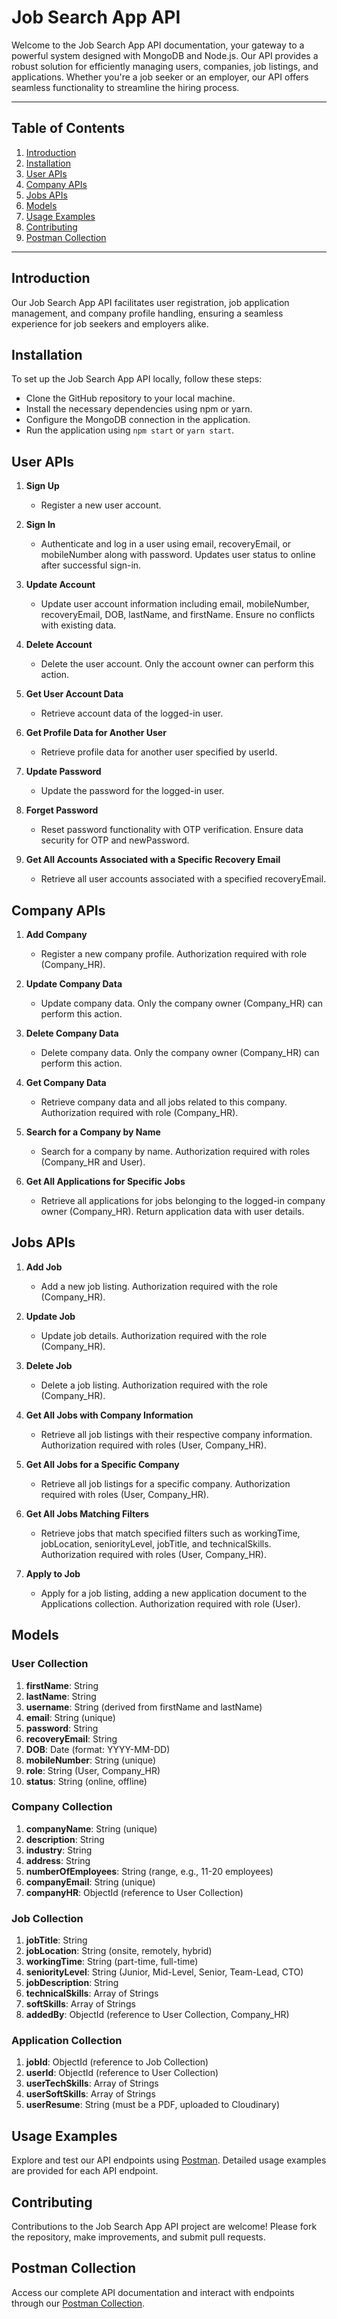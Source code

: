 # Job Search App API

Welcome to the Job Search App API documentation, your gateway to a powerful system designed with MongoDB and Node.js. Our API provides a robust solution for efficiently managing users, companies, job listings, and applications. Whether you're a job seeker or an employer, our API offers seamless functionality to streamline the hiring process.

---

## Table of Contents

1. [Introduction](#introduction)
2. [Installation](#installation)
3. [User APIs](#user-apis)
4. [Company APIs](#company-apis)
5. [Jobs APIs](#jobs-apis)
6. [Models](#models)
7. [Usage Examples](#usage-examples)
8. [Contributing](#contributing)
9. [Postman Collection](#postman-collection)

---

## Introduction

Our Job Search App API facilitates user registration, job application management, and company profile handling, ensuring a seamless experience for job seekers and employers alike.

## Installation

To set up the Job Search App API locally, follow these steps:

- Clone the GitHub repository to your local machine.
- Install the necessary dependencies using npm or yarn.
- Configure the MongoDB connection in the application.
- Run the application using `npm start` or `yarn start`.

## User APIs

1. **Sign Up**
   - Register a new user account.

2. **Sign In**
   - Authenticate and log in a user using email, recoveryEmail, or mobileNumber along with password. Updates user status to online after successful sign-in.

3. **Update Account**
   - Update user account information including email, mobileNumber, recoveryEmail, DOB, lastName, and firstName. Ensure no conflicts with existing data.

4. **Delete Account**
   - Delete the user account. Only the account owner can perform this action.

5. **Get User Account Data**
   - Retrieve account data of the logged-in user.

6. **Get Profile Data for Another User**
   - Retrieve profile data for another user specified by userId.

7. **Update Password**
   - Update the password for the logged-in user.

8. **Forget Password**
   - Reset password functionality with OTP verification. Ensure data security for OTP and newPassword.

9. **Get All Accounts Associated with a Specific Recovery Email**
   - Retrieve all user accounts associated with a specified recoveryEmail.

## Company APIs

1. **Add Company**
   - Register a new company profile. Authorization required with role (Company_HR).

2. **Update Company Data**
   - Update company data. Only the company owner (Company_HR) can perform this action.

3. **Delete Company Data**
   - Delete company data. Only the company owner (Company_HR) can perform this action.

4. **Get Company Data**
   - Retrieve company data and all jobs related to this company. Authorization required with role (Company_HR).

5. **Search for a Company by Name**
   - Search for a company by name. Authorization required with roles (Company_HR and User).

6. **Get All Applications for Specific Jobs**
   - Retrieve all applications for jobs belonging to the logged-in company owner (Company_HR). Return application data with user details.

## Jobs APIs

1. **Add Job**
   - Add a new job listing. Authorization required with the role (Company_HR).

2. **Update Job**
   - Update job details. Authorization required with the role (Company_HR).

3. **Delete Job**
   - Delete a job listing. Authorization required with the role (Company_HR).

4. **Get All Jobs with Company Information**
   - Retrieve all job listings with their respective company information. Authorization required with roles (User, Company_HR).

5. **Get All Jobs for a Specific Company**
   - Retrieve all job listings for a specific company. Authorization required with roles (User, Company_HR).

6. **Get All Jobs Matching Filters**
   - Retrieve jobs that match specified filters such as workingTime, jobLocation, seniorityLevel, jobTitle, and technicalSkills. Authorization required with roles (User, Company_HR).

7. **Apply to Job**
   - Apply for a job listing, adding a new application document to the Applications collection. Authorization required with role (User).

## Models

### User Collection

1. **firstName**: String
2. **lastName**: String
3. **username**: String (derived from firstName and lastName)
4. **email**: String (unique)
5. **password**: String
6. **recoveryEmail**: String
7. **DOB**: Date (format: YYYY-MM-DD)
8. **mobileNumber**: String (unique)
9. **role**: String (User, Company_HR)
10. **status**: String (online, offline)

### Company Collection

1. **companyName**: String (unique)
2. **description**: String
3. **industry**: String
4. **address**: String
5. **numberOfEmployees**: String (range, e.g., 11-20 employees)
6. **companyEmail**: String (unique)
7. **companyHR**: ObjectId (reference to User Collection)

### Job Collection

1. **jobTitle**: String
2. **jobLocation**: String (onsite, remotely, hybrid)
3. **workingTime**: String (part-time, full-time)
4. **seniorityLevel**: String (Junior, Mid-Level, Senior, Team-Lead, CTO)
5. **jobDescription**: String
6. **technicalSkills**: Array of Strings
7. **softSkills**: Array of Strings
8. **addedBy**: ObjectId (reference to User Collection, Company_HR)

### Application Collection

1. **jobId**: ObjectId (reference to Job Collection)
2. **userId**: ObjectId (reference to User Collection)
3. **userTechSkills**: Array of Strings
4. **userSoftSkills**: Array of Strings
5. **userResume**: String (must be a PDF, uploaded to Cloudinary)

## Usage Examples

Explore and test our API endpoints using [Postman](https://documenter.getpostman.com/view/34440263/2sA3e2epGz). Detailed usage examples are provided for each API endpoint.

## Contributing

Contributions to the Job Search App API project are welcome! Please fork the repository, make improvements, and submit pull requests.

## Postman Collection

Access our complete API documentation and interact with endpoints through our [Postman Collection](https://documenter.getpostman.com/view/34440263/2sA3e2epGz).
